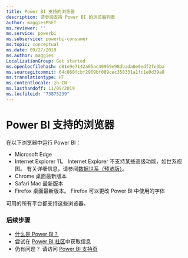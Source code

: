 ```yaml
---
title: Power BI 支持的浏览器
description: 请参阅支持 Power BI 的浏览器列表
author: maggiesMSFT
ms.reviewer: ''
ms.service: powerbi
ms.subservice: powerbi-consumer
ms.topic: conceptual
ms.date: 09/27/2019
ms.author: maggies
LocalizationGroup: Get started
ms.openlocfilehash: d81e9e7142a05ac49969e98dbada0e0edf2fe3ba
ms.sourcegitcommit: 64c860fcbf2969bf089cec358331a1fc1e0d39a8
ms.translationtype: HT
ms.contentlocale: zh-CN
ms.lasthandoff: 11/09/2019
ms.locfileid: "73875239"
---
```

# <a name="supported-browsers-for-power-bi"></a>Power BI 支持的浏览器
在以下浏览器中运行 Power BI：

- Microsoft Edge
- Internet Explorer 11。 Internet Explorer 不支持某些高级功能，如世系视图。 有关详细信息，请参阅[数据世系（预览版）](service-data-lineage.md)。
- Chrome 桌面最新版本
- Safari Mac 最新版本
- Firefox 桌面最新版本。 Firefox 可以更改 Power BI 中使用的字体 

可用的所有平台都支持这些浏览器。

### <a name="next-steps"></a>后续步骤
* [什么是 Power BI？](power-bi-overview.md)
* 尝试在 [Power BI 社区](https://community.powerbi.com/)中获取信息
* 仍有问题？ 请访问 [Power BI 支持页](https://powerbi.microsoft.com/support/)

